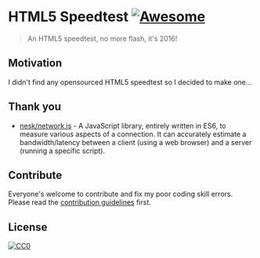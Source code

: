 # HTML5 Speedtest [![Awesome](https://cdn.rawgit.com/sindresorhus/awesome/d7305f38d29fed78fa85652e3a63e154dd8e8829/media/badge.svg)](https://github.com/enryIT/html5_speedtest)
> An HTML5 speedtest, no more flash, it's 2016!

## Motivation
I didn't find any opensourced HTML5 speedtest so I decided to make one...

## Thank you
- [nesk/network.js](https://github.com/nesk/network.js) - A JavaScript library, entirely written in ES6, to measure various aspects of a connection. It can accurately estimate a bandwidth/latency between a client (using a web browser) and a server (running a specific script).

## Contribute

Everyone's welcome to contribute and fix my poor coding skill errors.
Please read the [contribution guidelines](contributing.md) first.

## License

[![CC0](https://licensebuttons.net/p/zero/1.0/88x31.png)](http://creativecommons.org/publicdomain/zero/1.0/)

